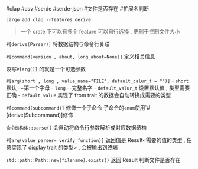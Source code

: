 #clap #csv #serde #serde-json #文件是否存在 #扩展名判断



```shell
cargo add clap --features derive
```

> 一个 crate 下可以有多个 feature 可以自行选择 , 更利于控制文件大小


 `#[derive(Parser)]` 将数据结构与命令行关联

`#[command(version , about, long_about=None)]` 定义相关信息

没写`#[arg()]` 的就是一个可选参数

`#[arg(short , long , value_name="FILE", default_calur_t = "")]`
	- `short` 默认 -+第一个字母
	- `long` --完整名字
	- `default_valur_t` 设置默认值 , 类型需要正确
		- `default_value` 实现了 from trait 的数据会自动转换成需要的类型

`#[command(subcommand)]` 修饰一个子命令 子命令的`enum`使用`#[derive(Subcommand)]修饰


`命令结构体::parse()` 会自动将命令行参数解析成对应数据结构

`#[arg(value_parser= verify_function)]` 返回值是 Result<需要的值的类型 , 任意实现了 display trait 的类型> , 会被输出到终端


`std::path::Path::new(filename).exists()` 返回 Result 判断文件是否存在
